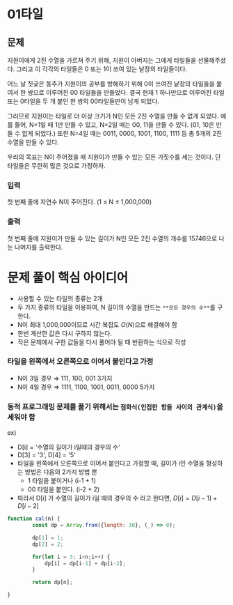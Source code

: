 # 01타일

## 문제

지원이에게 2진 수열을 가르쳐 주기 위해, 지원이 아버지는 그에게 타일들을 선물해주셨다. 그리고 이 각각의 타일들은 0 또는 1이 쓰여 있는 낱장의 타일들이다.

어느 날 짓궂은 동주가 지원이의 공부를 방해하기 위해 0이 쓰여진 낱장의 타일들을 붙여서 한 쌍으로 이루어진 00 타일들을 만들었다. 결국 현재 1 하나만으로 이루어진 타일 또는 0타일을 두 개 붙인 한 쌍의 00타일들만이 남게 되었다.

그러므로 지원이는 타일로 더 이상 크기가 N인 모든 2진 수열을 만들 수 없게 되었다. 예를 들어, N=1일 때 1만 만들 수 있고, N=2일 때는 00, 11을 만들 수 있다. (01, 10은 만들 수 없게 되었다.) 또한 N=4일 때는 0011, 0000, 1001, 1100, 1111 등 총 5개의 2진 수열을 만들 수 있다.

우리의 목표는 N이 주어졌을 때 지원이가 만들 수 있는 모든 가짓수를 세는 것이다. 단 타일들은 무한히 많은 것으로 가정하자.

### 입력

첫 번째 줄에 자연수 N이 주어진다. (1 ≤ N ≤ 1,000,000)

### 출력

첫 번째 줄에 지원이가 만들 수 있는 길이가 N인 모든 2진 수열의 개수를 15746으로 나눈 나머지를 출력한다.

# 문제 풀이 핵심 아이디어

- 사용할 수 있는 타일의 종류는 2개
- 두 가지 종류의 타일을 이용하여, N 길이의 수열을 만드는 `**모든 경우의 수**`를 구한다.
- N이 최대 1,000,000이므로 시간 복잡도 $O(N)$으로 해결해야 함
- 한번 계산한 값은 다시 구하지 않는다.
- 작은 문제에서 구한 값들을 다시 풀어야 될 때 반환하는 식으로 작성

### 타일을 왼쪽에서 오른쪽으로 이어서 붙인다고 가정

- N이 3일 경우 ⇒ 111, 100, 001 3가지
- N이 4일 경우 ⇒ 1111, 1100, 1001, 0011, 0000 5가지

### 동적 프로그래밍 문제를 풀기 위해서는 `점화식(인접한 항들 사이의 관계식)`을 세워야 함

ex)

- D[i] = '수열의 길이가 i일때의 경우의 수'
- D[3] = '3', D[4] = '5'
- 타일을 왼쪽에서 오른쪽으로 이어서 붙인다고 가정할 때, 길이가 i인 수열을 형성하는 방법은 다음의 2가지 방법 뿐
    - 1 타일을 붙이거나 (i-1 + 1)
    - 00 타일을 붙인다. (i-2 + 2)
- 따라서 D[i] 가 수열의 길이가 i일 때의 경우의 수 라고 한다면, $D[i] = D[i-1] + D[i-2]$

```jsx
function cal(n) {
		const dp = Array.from({length: 30}, (_) => 0);

		dp[1] = 1;
		dp[2] = 2;

		for(let i = 3; i<n;i++) {
			dp[i] = dp[i-1] + dp[i-2];
		}

		return dp[n];

}
```